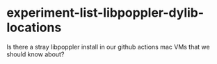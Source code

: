 # experiment-list-libpoppler-dylib-locations
Is there a stray libpoppler install in our github actions mac VMs that we should know about?
